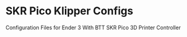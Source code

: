 # SKR Pico Klipper Configs

Configuration Files for Ender 3 With BTT SKR Pico 3D Printer Controller
